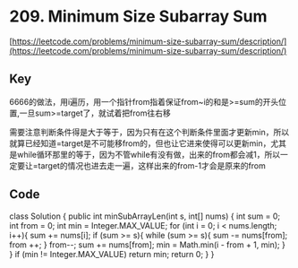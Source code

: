 # 209. Minimum Size Subarray Sum
[https://leetcode.com/problems/minimum-size-subarray-sum/description/](https://leetcode.com/problems/minimum-size-subarray-sum/description/)

## Key
6666的做法，用i遍历，用一个指针from指着保证from~i的和是>=sum的开头位置,一旦sum>=target了，就试着把from往右移

需要注意判断条件得是大于等于，因为只有在这个判断条件里面才更新min，所以就算已经知道=target是不可能移from的，但也让它进来使得可以更新min，尤其是while循环那里的等于，因为不管while有没有做，出来的from都会减1，所以一定要让=target的情况也进去走一遍，这样出来的from-1才会是原来的from

## Code
class Solution {
    public int minSubArrayLen(int s, int[] nums) {
        int sum = 0; 
        int from = 0;
        int min = Integer.MAX_VALUE;
        for (int i = 0; i < nums.length; i++){
            sum += nums[i];
            if (sum >= s){
                while (sum >= s){
                    sum -= nums[from];
                    from ++;
                }
                from--; sum += nums[from];
                min = Math.min(i - from + 1, min);
            }          
        }
        if (min != Integer.MAX_VALUE) return min;
        return 0;
    }
}
